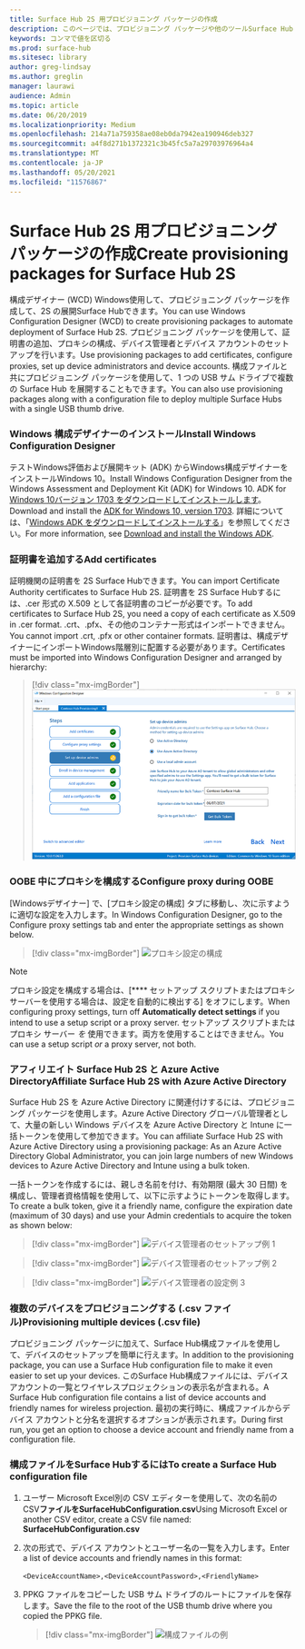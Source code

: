 ```yaml
---
title: Surface Hub 2S 用プロビジョニング パッケージの作成
description: このページでは、プロビジョニング パッケージや他のツールSurface Hub 2S を展開する方法について説明します。
keywords: コンマで値を区切る
ms.prod: surface-hub
ms.sitesec: library
author: greg-lindsay
ms.author: greglin
manager: laurawi
audience: Admin
ms.topic: article
ms.date: 06/20/2019
ms.localizationpriority: Medium
ms.openlocfilehash: 214a71a759358ae08eb0da7942ea190946deb327
ms.sourcegitcommit: a4f8d271b1372321c3b45fc5a7a29703976964a4
ms.translationtype: MT
ms.contentlocale: ja-JP
ms.lasthandoff: 05/20/2021
ms.locfileid: "11576867"
---
```

# <a name="create-provisioning-packages-for-surface-hub-2s"></a><span data-ttu-id="153c9-104">Surface Hub 2S 用プロビジョニング パッケージの作成</span><span class="sxs-lookup"><span data-stu-id="153c9-104">Create provisioning packages for Surface Hub 2S</span></span>

<span data-ttu-id="153c9-105">構成デザイナー (WCD) Windows使用して、プロビジョニング パッケージを作成して、2S の展開Surface Hubできます。</span><span class="sxs-lookup"><span data-stu-id="153c9-105">You can use Windows Configuration Designer (WCD) to create provisioning packages to automate deployment of Surface Hub 2S.</span></span> <span data-ttu-id="153c9-106">プロビジョニング パッケージを使用して、証明書の追加、プロキシの構成、デバイス管理者とデバイス アカウントのセットアップを行います。</span><span class="sxs-lookup"><span data-stu-id="153c9-106">Use provisioning packages to add certificates, configure proxies, set up device administrators and device accounts.</span></span> <span data-ttu-id="153c9-107">構成ファイルと共にプロビジョニング パッケージを使用して、1 つの USB サム ドライブで複数の Surface Hub を展開することもできます。</span><span class="sxs-lookup"><span data-stu-id="153c9-107">You can also use provisioning packages along with a configuration file to deploy multiple Surface Hubs with a single USB thumb drive.</span></span>

### <a name="install-windows-configuration-designer"></a><span data-ttu-id="153c9-108">Windows 構成デザイナーのインストール</span><span class="sxs-lookup"><span data-stu-id="153c9-108">Install Windows Configuration Designer</span></span>

<span data-ttu-id="153c9-109">テストWindows評価および展開キット (ADK) からWindows構成デザイナーをインストールWindows 10。</span><span class="sxs-lookup"><span data-stu-id="153c9-109">Install Windows Configuration Designer from the Windows Assessment and Deployment Kit (ADK) for Windows 10.</span></span> <span data-ttu-id="153c9-110">ADK for [Windows 10バージョン 1703 をダウンロードしてインストールします](https://go.microsoft.com/fwlink/p/?LinkId=845542)。</span><span class="sxs-lookup"><span data-stu-id="153c9-110">Download and install the [ADK for Windows 10, version 1703](https://go.microsoft.com/fwlink/p/?LinkId=845542).</span></span> <span data-ttu-id="153c9-111">詳細については、「[Windows ADK をダウンロードしてインストールする](https://docs.microsoft.com/windows-hardware/get-started/adk-install)」を参照してください。</span><span class="sxs-lookup"><span data-stu-id="153c9-111">For more information, see [Download and install the Windows ADK](https://docs.microsoft.com/windows-hardware/get-started/adk-install).</span></span>

### <a name="add-certificates"></a><span data-ttu-id="153c9-112">証明書を追加する</span><span class="sxs-lookup"><span data-stu-id="153c9-112">Add certificates</span></span>

<span data-ttu-id="153c9-113">証明機関の証明書を 2S Surface Hubできます。</span><span class="sxs-lookup"><span data-stu-id="153c9-113">You can import Certificate Authority certificates to Surface Hub 2S.</span></span>
<span data-ttu-id="153c9-114">証明書を 2S Surface Hubするには、.cer 形式の X.509 として各証明書のコピーが必要です。</span><span class="sxs-lookup"><span data-stu-id="153c9-114">To add certificates to Surface Hub 2S, you need a copy of each certificate as X.509 in .cer format.</span></span> <span data-ttu-id="153c9-115">.crt、.pfx、その他のコンテナー形式はインポートできません。</span><span class="sxs-lookup"><span data-stu-id="153c9-115">You cannot import .crt, .pfx or other container formats.</span></span> <span data-ttu-id="153c9-116">証明書は、構成デザイナーにインポートWindows階層別に配置する必要があります。</span><span class="sxs-lookup"><span data-stu-id="153c9-116">Certificates must be imported into Windows Configuration Designer and arranged by hierarchy:</span></span>

> [!div class="mx-imgBorder"]
> ![証明書を追加する](images/sh2-wcd.png)

### <a name="configure-proxy-during-oobe"></a><span data-ttu-id="153c9-118">OOBE 中にプロキシを構成する</span><span class="sxs-lookup"><span data-stu-id="153c9-118">Configure proxy during OOBE</span></span>

<span data-ttu-id="153c9-119">[Windowsデザイナー] で、[プロキシ設定の構成] タブに移動し、次に示すように適切な設定を入力します。</span><span class="sxs-lookup"><span data-stu-id="153c9-119">In Windows Configuration Designer, go to the Configure proxy settings tab and enter the appropriate settings as shown below.</span></span>

> [!div class="mx-imgBorder"]
> ![プロキシ設定の構成](images/sh2-proxy.png) 

> [!NOTE]
> <span data-ttu-id="153c9-121">プロキシ設定を構成する場合は、[\*\*\*\* セットアップ スクリプトまたはプロキシ サーバーを使用する場合は、設定を自動的に検出する] をオフにします。</span><span class="sxs-lookup"><span data-stu-id="153c9-121">When configuring proxy settings, turn off **Automatically detect settings** if you intend to use a setup script or a proxy server.</span></span> <span data-ttu-id="153c9-122">セットアップ スクリプトまたはプロキシ サーバー *を* 使用できます。両方を使用することはできません。</span><span class="sxs-lookup"><span data-stu-id="153c9-122">You can use a setup script *or* a proxy server, not both.</span></span>

### <a name="affiliate-surface-hub-2s-with-azure-active-directory"></a><span data-ttu-id="153c9-123">アフィリエイト Surface Hub 2S と Azure Active Directory</span><span class="sxs-lookup"><span data-stu-id="153c9-123">Affiliate Surface Hub 2S with Azure Active Directory</span></span>

<span data-ttu-id="153c9-124">Surface Hub 2S を Azure Active Directory に関連付けするには、プロビジョニング パッケージを使用します。Azure Active Directory グローバル管理者として、大量の新しい Windows デバイスを Azure Active Directory と Intune に一括トークンを使用して参加できます。</span><span class="sxs-lookup"><span data-stu-id="153c9-124">You can affiliate Surface Hub 2S with Azure Active Directory using a provisioning package: As an Azure Active Directory Global Administrator, you can join large numbers of new Windows devices to Azure Active Directory and Intune using a bulk token.</span></span>

<span data-ttu-id="153c9-125">一括トークンを作成するには、親しき名前を付け、有効期限 (最大 30 日間) を構成し、管理者資格情報を使用して、以下に示すようにトークンを取得します。</span><span class="sxs-lookup"><span data-stu-id="153c9-125">To create a bulk token, give it a friendly name, configure the expiration date (maximum of 30 days) and use your Admin credentials to acquire the token as shown below:</span></span>

> [!div class="mx-imgBorder"]
> ![デバイス管理者のセットアップ例 1](images/sh2-token.png)

> [!div class="mx-imgBorder"]
> ![デバイス管理者のセットアップ例 2](images/sh2-token2.png)

> [!div class="mx-imgBorder"]
> ![デバイス管理者の設定例 3](images/sh2-token3.png)


### <a name="provisioning-multiple-devices-csv-file"></a><span data-ttu-id="153c9-129">複数のデバイスをプロビジョニングする (.csv ファイル)</span><span class="sxs-lookup"><span data-stu-id="153c9-129">Provisioning multiple devices (.csv file)</span></span>

<span data-ttu-id="153c9-130">プロビジョニング パッケージに加えて、Surface Hub構成ファイルを使用して、デバイスのセットアップを簡単に行えます。</span><span class="sxs-lookup"><span data-stu-id="153c9-130">In addition to the provisioning package, you can use a Surface Hub configuration file to make it even easier to set up your devices.</span></span> <span data-ttu-id="153c9-131">このSurface Hub構成ファイルには、デバイス アカウントの一覧とワイヤレスプロジェクションの表示名が含まれる。</span><span class="sxs-lookup"><span data-stu-id="153c9-131">A Surface Hub configuration file contains a list of device accounts and friendly names for wireless projection.</span></span> <span data-ttu-id="153c9-132">最初の実行時に、構成ファイルからデバイス アカウントと分名を選択するオプションが表示されます。</span><span class="sxs-lookup"><span data-stu-id="153c9-132">During first run, you get an option to choose a device account and friendly name from a configuration file.</span></span>

### <a name="to-create-a-surface-hub-configuration-file"></a><span data-ttu-id="153c9-133">構成ファイルをSurface Hubするには</span><span class="sxs-lookup"><span data-stu-id="153c9-133">To create a Surface Hub configuration file</span></span>

1. <span data-ttu-id="153c9-134">ユーザー Microsoft Excel別の CSV エディターを使用して、次の名前の CSV**ファイルをSurfaceHubConfiguration.csv**</span><span class="sxs-lookup"><span data-stu-id="153c9-134">Using Microsoft Excel or another CSV editor, create a CSV file named: **SurfaceHubConfiguration.csv**</span></span>

2. <span data-ttu-id="153c9-135">次の形式で、デバイス アカウントとユーザー名の一覧を入力します。</span><span class="sxs-lookup"><span data-stu-id="153c9-135">Enter a list of device accounts and friendly names in this format:</span></span>

    `<DeviceAccountName>,<DeviceAccountPassword>,<FriendlyName>`

3. <span data-ttu-id="153c9-136">PPKG ファイルをコピーした USB サム ドライブのルートにファイルを保存します。</span><span class="sxs-lookup"><span data-stu-id="153c9-136">Save the file to the root of the USB thumb drive where you copied the PPKG file.</span></span>

    > [!div class="mx-imgBorder"]
    > ![構成ファイルの例](images/sh2-config-file.png)
